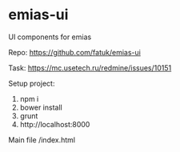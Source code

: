 emias-ui
========

UI components for emias

Repo: https://github.com/fatuk/emias-ui

Task: https://mc.usetech.ru/redmine/issues/10151


Setup project:

1. npm i
2. bower install
3. grunt
4. http://localhost:8000

Main file /index.html
